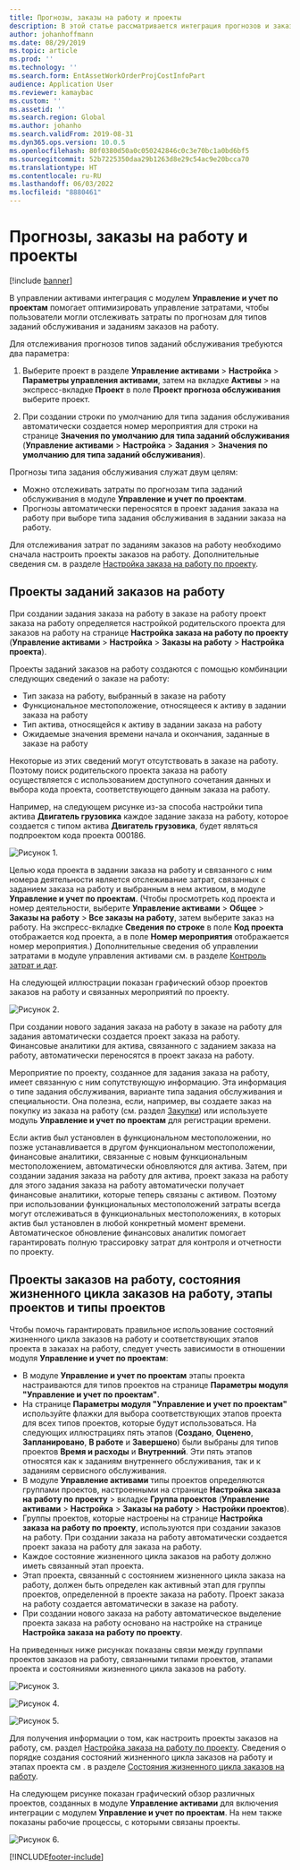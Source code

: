 ```yaml
---
title: Прогнозы, заказы на работу и проекты
description: В этой статье рассматривается интеграция прогнозов и заказов на работу с модулем "Управление и учет по проектам" в управлении активами.
author: johanhoffmann
ms.date: 08/29/2019
ms.topic: article
ms.prod: ''
ms.technology: ''
ms.search.form: EntAssetWorkOrderProjCostInfoPart
audience: Application User
ms.reviewer: kamaybac
ms.custom: ''
ms.assetid: ''
ms.search.region: Global
ms.author: johanho
ms.search.validFrom: 2019-08-31
ms.dyn365.ops.version: 10.0.5
ms.openlocfilehash: 80f0380d50a0c050242846c0c3e70bc1a0bd6bf5
ms.sourcegitcommit: 52b7225350daa29b1263d8e29c54ac9e20bcca70
ms.translationtype: HT
ms.contentlocale: ru-RU
ms.lasthandoff: 06/03/2022
ms.locfileid: "8880461"
---
```

# <a name="forecasts-work-orders-and-projects"></a>Прогнозы, заказы на работу и проекты

[!include [banner](../../includes/banner.md)]

 

В управлении активами интеграция с модулем **Управление и учет по проектам** помогает оптимизировать управление затратами, чтобы пользователи могли отслеживать затраты по прогнозам для типов заданий обслуживания и заданиям заказов на работу.

Для отслеживания прогнозов типов заданий обслуживания требуются два параметра:

1. Выберите проект в разделе **Управление активами** > **Настройка** > **Параметры управления активами**, затем на вкладке **Активы** > на экспресс-вкладке **Проект** в поле **Проект прогноза обслуживания** выберите проект.

2. При создании строки по умолчанию для типа задания обслуживания автоматически создается номер мероприятия для строки на странице **Значения по умолчанию для типа заданий обслуживания** (**Управление активами** > **Настройка** > **Задания** > **Значения по умолчанию для типа заданий обслуживания**).

Прогнозы типа задания обслуживания служат двум целям: 

- Можно отслеживать затраты по прогнозам типа заданий обслуживания в модуле **Управление и учет по проектам**. 
- Прогнозы автоматически переносятся в проект задания заказа на работу при выборе типа задания обслуживания в задании заказа на работу.

Для отслеживания затрат по заданиям заказов на работу необходимо сначала настроить проекты заказов на работу. Дополнительные сведения см. в разделе [Настройка заказа на работу по проекту](../setup-for-work-orders/work-order-project-setup.md).

## <a name="work-order-job-projects"></a>Проекты заданий заказов на работу

При создании задания заказа на работу в заказе на работу проект заказа на работу определяется настройкой родительского проекта для заказов на работу на странице **Настройка заказа на работу по проекту** (**Управление активами** > **Настройка** > **Заказы на работу** > **Настройка проекта**).

Проекты заданий заказов на работу создаются с помощью комбинации следующих сведений о заказе на работу:

- Тип заказа на работу, выбранный в заказе на работу 
- Функциональное местоположение, относящееся к активу в задании заказа на работу
- Тип актива, относящейся к активу в задании заказа на работу  
- Ожидаемые значения времени начала и окончания, заданные в заказе на работу  

Некоторые из этих сведений могут отсутствовать в заказе на работу. Поэтому поиск родительского проекта заказа на работу осуществляется с использованием доступного сочетания данных и выбора кода проекта, соответствующего данным заказа на работу.

Например, на следующем рисунке из-за способа настройки типа актива **Двигатель грузовика** каждое задание заказа на работу, которое создается с типом актива **Двигатель грузовика**, будет являться подпроектом кода проекта 000186.

![Рисунок 1.](media/01-integration-to-pma.png)

Целью кода проекта в задании заказа на работу и связанного с ним номера деятельности является отслеживание затрат, связанных с заданием заказа на работу и выбранным в нем активом, в модуле **Управление и учет по проектам**. (Чтобы просмотреть код проекта и номер деятельности, выберите **Управление активами** > **Общее** > **Заказы на работу** > **Все заказы на работу**, затем выберите заказ на работу. На экспресс-вкладке **Сведения по строке** в поле **Код проекта** отображается код проекта, а в поле **Номер мероприятия** отображается номер мероприятия.) Дополнительные сведения об управлении затратами в модуле управления активами см. в разделе [Контроль затрат и дат](../controlling-and-reporting/cost-and-date-control.md).

На следующей иллюстрации показан графический обзор проектов заказов на работу и связанных мероприятий по проекту.

![Рисунок 2.](media/02-integration-to-pma.png)

При создании нового задания заказа на работу в заказе на работу для задания автоматически создается проект заказа на работу. Финансовые аналитики для актива, связанного с заданием заказа на работу, автоматически переносятся в проект заказа на работу.

Мероприятие по проекту, созданное для задания заказа на работу, имеет связанную с ним сопутствующую информацию. Эта информация о типе задания обслуживания, варианте типа задания обслуживания и специальности. Она полезна, если, например, вы создаете заказ на покупку из заказа на работу (см. раздел [Закупки](../work-orders/procurement.md)) или используете модуль **Управление и учет по проектам** для регистрации времени.

Если актив был установлен в функциональном местоположении, но позже устанавливается в другом функциональном местоположении, финансовые аналитики, связанные с новым функциональным местоположением, автоматически обновляются для актива. Затем, при создании задания заказа на работу для актива, проект заказа на работу для этого задания заказа на работу автоматически получает финансовые аналитики, которые теперь связаны с активом. Поэтому при использовании функциональных местоположений затраты всегда могут отслеживаться в функциональных местоположениях, в которых актив был установлен в любой конкретный момент времени. Автоматическое обновление финансовых аналитик помогает гарантировать полную трассировку затрат для контроля и отчетности по проекту.

## <a name="work-order-projects-work-order-lifecycle-states-project-stages-and-project-types"></a>Проекты заказов на работу, состояния жизненного цикла заказов на работу, этапы проектов и типы проектов

Чтобы помочь гарантировать правильное использование состояний жизненного цикла заказов на работу и соответствующих этапов проекта в заказах на работу, следует учесть зависимости в отношении модуля **Управление и учет по проектам**:

- В модуле **Управление и учет по проектам** этапы проекта настраиваются для типов проектов на странице **Параметры модуля "Управление и учет по проектам"**.  
- На странице **Параметры модуля "Управление и учет по проектам"** используйте флажки для выбора соответствующих этапов проекта для всех типов проектов, которые будут использоваться. На следующих иллюстрациях пять этапов (**Создано**, **Оценено**, **Запланировано**, **В работе** и **Завершено**) были выбраны для типов проектов **Время и расходы** и **Внутренний**. Эти пять этапов относятся как к заданиям внутреннего обслуживания, так и к заданиям сервисного обслуживания.
- В модуле **Управление активами** типы проектов определяются группами проектов, настроенными на странице **Настройка заказа на работу по проекту** > вкладке **Группа проектов** (**Управление активами** > **Настройка** > **Заказы на работу** > **Настройки проектов**).  
- Группы проектов, которые настроены на странице **Настройка заказа на работу по проекту**, используются при создании заказов на работу. При создании заказа на работу автоматически создается проект заказа на работу для заказа на работу.  
- Каждое состояние жизненного цикла заказов на работу должно иметь связанный этап проекта.  
- Этап проекта, связанный с состоянием жизненного цикла заказа на работу, должен быть определен как активный этап для группы проектов, определенной в проекте заказа на работу. Проект заказа на работу создается автоматически в заказе на работу.
- При создании нового заказа на работу автоматическое выделение проекта заказа на работу основано на настройке на странице **Настройка заказа на работу по проекту**.  

На приведенных ниже рисунках показаны связи между группами проектов заказов на работу, связанными типами проектов, этапами проекта и состояниями жизненного цикла заказов на работу.

![Рисунок 3.](media/03-integration-to-pma.png)

![Рисунок 4.](media/04-integration-to-pma.png)

![Рисунок 5.](media/05-integration-to-pma.png)

Для получения информации о том, как настроить проекты заказов на работу, см. раздел [Настройка заказа на работу по проекту](../setup-for-work-orders/work-order-project-setup.md). Сведения о порядке создания состояний жизненного цикла заказов на работу и этапах проекта см . в разделе [Состояния жизненного цикла заказов на работу](../setup-for-work-orders/work-order-lifecycle-states.md).

На следующем рисунке показан графический обзор различных проектов, созданных в модуле **Управление активами** для включения интеграции с модулем **Управление и учет по проектам**. На нем также показаны рабочие процессы, с которыми связаны проекты.

![Рисунок 6.](media/06-integration-to-pma.png)



[!INCLUDE[footer-include](../../../includes/footer-banner.md)]